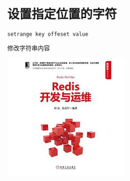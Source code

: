 # 设置指定位置的字符

```text
setrange key offeset value
```

修改字符串内容

![](../../.gitbook/assets/image%20%28164%29.png)

